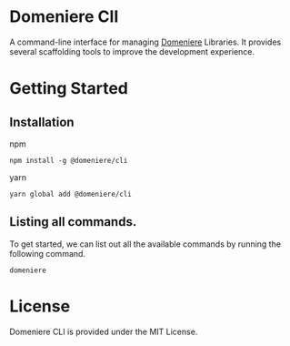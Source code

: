# Domeniere ClI
A command-line interface for managing [Domeniere](https://github.com/Perivel/domeniere) Libraries. It provides several scaffolding tools to improve the development experience.

# Getting Started
## Installation
npm
```
npm install -g @domeniere/cli
```

yarn
```
yarn global add @domeniere/cli
```
## Listing all commands.
To get started, we can list out all the available commands by running the following command.
```
domeniere
```
# License
Domeniere CLI is provided under the MIT License.
